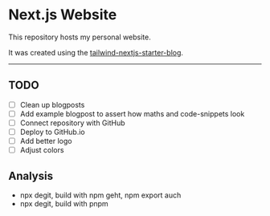 # Next.js Website

This repository hosts my personal website.

It was created using the [tailwind-nextjs-starter-blog](https://github.com/timlrx/tailwind-nextjs-starter-blog).

---

## TODO

- [ ] Clean up blogposts
- [ ] Add example blogpost to assert how maths and code-snippets look
- [ ] Connect repository with GitHub
- [ ] Deploy to GitHub.io
- [ ] Add better logo
- [ ] Adjust colors

## Analysis

- npx degit, build with npm geht, npm export auch
- npx degit, build with pnpm
